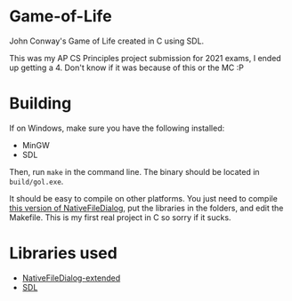 # Game-of-Life
John Conway's Game of Life created in C using SDL.

This was my AP CS Principles project submission for 2021 exams, I ended up getting a 4. Don't know if it was because of this or the MC :P

# Building
If on Windows, make sure you have the following installed:
- MinGW
- SDL

Then, run `make` in the command line. The binary should be located in `build/gol.exe`.

It should be easy to compile on other platforms. You just need to compile [this version of NativeFileDialog](https://github.com/btzy/nativefiledialog-extended), put the libraries in the folders, and edit the Makefile. This is my first real project in C so sorry if it sucks.

# Libraries used
- [NativeFileDialog-extended](https://github.com/btzy/nativefiledialog-extended)
- [SDL](https://github.com/libsdl-org/SDL)
